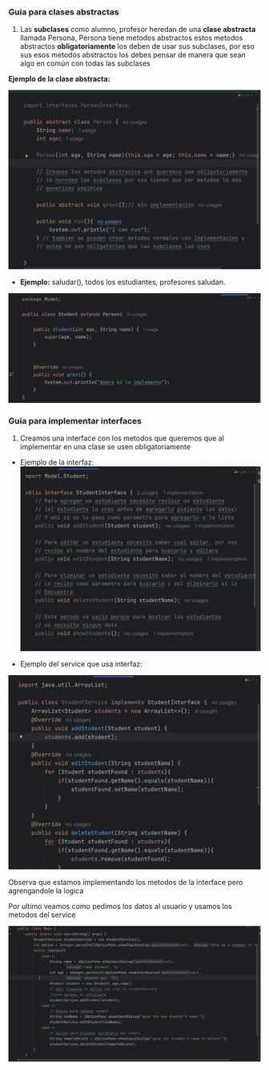 ### Guia para clases abstractas

1. Las **subclases** como alumno, profesor heredan de una **clase abstracta** llamada Persona, Persona tiene metodos abstractos estos metodos abstractos **obligatoriamente** los deben de usar sus subclases, por eso sus esos metodos abstractos los debes pensar de manera que sean algo en común con todas las subclases 

**Ejemplo de la clase abstracta:**

![alt text](<images/person.png>)

- **Ejemplo:**  saludar(), todos los estudiantes, profesores saludan.

![alt text](<images/greet.png>)



### Guia para implementar interfaces

1. Creamos una interface con los metodos que queremos que al implementar en una clase se usen obligatoriamente

- Ejemplo de la interfaz:
![alt text](<images/interfaces.png>)

- Ejemplo del service que usa interfaz:

![alt text](<images/generico.png>)

Observa que estamos implementando los metodos de la interface pero agrengandole la logica

Por ultimo veamos como pedimos los datos al usuario y usamos los metodos del service

![alt text](<images/main.png>)
